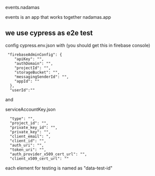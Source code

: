 events.nadamas

events is an app that works together nadamas.app

## we use cypress as e2e test

config cypress.env.json with (you should get this in firebase console)

```
 "firebaseAdminConfig": {
    "apiKey": "",
    "authDomain": "",
    "projectId": "",
    "storageBucket": "",
    "messagingSenderId": "",
    "appId": ""
  },
  "userId":""
```

and

serviceAccountKey.json

```
  "type": "",
  "project_id": "",
  "private_key_id": "",
  "private_key": "",
  "client_email": ",
  "client_id": "",
  "auth_uri": "",
  "token_uri": "",
  "auth_provider_x509_cert_url": "",
  "client_x509_cert_url": ""
```

each element for testing is named as "data-test-id"
